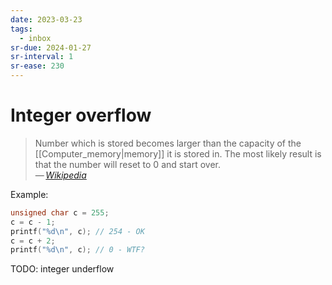 ```yaml
---
date: 2023-03-23
tags:
  - inbox
sr-due: 2024-01-27
sr-interval: 1
sr-ease: 230
---
```


# Integer overflow

> Number which is stored becomes larger than the capacity of the
> [[Computer_memory|memory]] it is stored in. The most likely result is that the
> number will reset to 0 and start over.\
> — <cite>[Wikipedia](https://simple.wikipedia.org/wiki/Integer_overflow)</cite>

Example:

```c
unsigned char c = 255;
c = c - 1;
printf("%d\n", c); // 254 - OK
c = c + 2;
printf("%d\n", c); // 0 - WTF?
```

TODO: integer underflow
